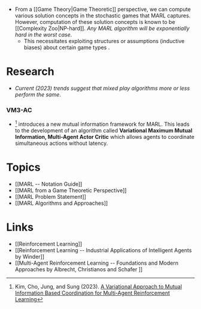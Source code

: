 * From a [[Game Theory|Game Theoretic]] perspective, we can compute various solution concepts in the stochastic games that MARL captures. However, computation of these solution concepts is known to be [[Complexity Zoo|NP-hard]]. *Any MARL algorithm will be exponentially hard in the worst case*.
	* This necessitates exploiting structures or assumptions (inductive biases) about certain game types .
# Research 
* *Current (2023) trends suggest that mixed play algorithms more or less perform the same*.  
### VM3-AC
* [^Kim_2023] introduces a new mutual information framework for MARL. This leads to the development of an algorithm called **Variational Maximum Mutual Information, Multi-Agent Actor Critic** which allows agents to coordinate simultaneous actions without latency. 

[^Yang_2021]: Yang and Wang (2021). [An Overview of Multi-agent Reinforcement Learning from Game Theoretical Perspective](https://arxiv.org/pdf/2011.00583.pdf)

[^Kim_2023]: Kim, Cho, Jung, and Sung (2023). [A Variational Approach to Mutual Information Based Coordination for Multi-Agent Reinforcement Learning](https://arxiv.org/pdf/2303.00451.pdf)

# Topics 
* [[MARL -- Notation Guide]]
* [[MARL from a Game Theoretic Perspective]] 
* [[MARL Problem Statement]]
* [[MARL Algorithms and Approaches]]

# Links 
* [[Reinforcement Learning]]
* [[Reinforcement Learning -- Industrial Applications of Intelligent Agents by Winder]] 
* [[Multi-Agent Reinforcement Learning -- Foundations and Modern Approaches by Albrecht, Christianos and Schafer ]]